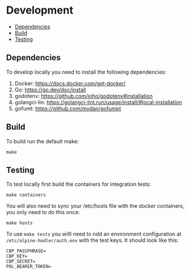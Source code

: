 # Development

- [Dependencies](#dependencies)
- [Build](#build)
- [Testing](#testing)

## Dependencies
To develop locally you need to install the following dependencies:

1. Docker: https://docs.docker.com/get-docker/
2. Go: https://go.dev/doc/install
3. godotenv: https://github.com/joho/godotenv#installation
4. golangci-lin: https://golangci-lint.run/usage/install/#local-installation
5. gofumt: https://github.com/mvdan/gofumpt

## Build

To build run the default make:

```
make
```

## Testing

To test locally first build the containers for integration tests:

```
make containers
```

You will also need to sync your /etc/hosts file with the docker containers, you only need to do this once:

```
make hosts
```

To use `make tests` you willl need to ndd an environment configuration at `/etc/alpine-hodler/auth.env` with the test keys. It should look like this:

```.env
CBP_PASSPHRASE=
CBP_KEY=
CBP_SECRET=
POL_BEARER_TOKEN=
```

